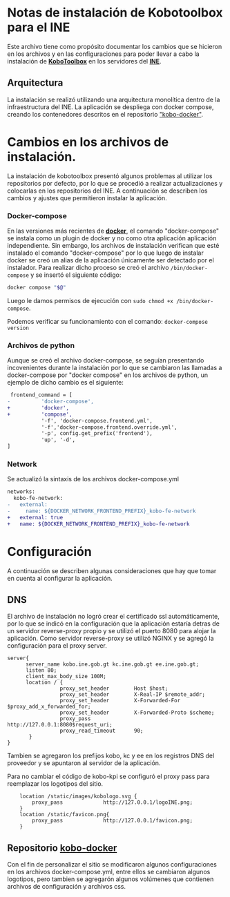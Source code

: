 # Notas de instalación de Kobotoolbox para el INE

Este archivo tiene como propósito documentar los cambios que se hicieron en los archivos y en las configuraciones para poder llevar a cabo la instalación de **[KoboToolbox](https://www.kobotoolbox.org/)** en los servidores del [**INE**](https://www.ine.gob.gt/ine/).

## Arquitectura 
La instalación se realizó utilizando una arquitectura monolítica dentro de la infraestructura del INE. La aplicación se despliega con docker compose, creando los contenedores descritos en el repositorio  ["kobo-docker"](https://github.com/desarrolloinegt/kobo-docker.git). 

# Cambios en los archivos de instalación.
La instalación de kobotoolbox presentó algunos problemas al utilizar los repositorios por defecto, por lo que se procedió a realizar actualizaciones y colocarlas en los repositorios del INE. A continuación se describen los cambios y ajustes que permitieron instalar la aplicación.

### Docker-compose
En las versiones más recientes de [**docker**](https://docs.docker.com/engine/install/ubuntu/),  el comando "docker-compose" se instala como un plugin de docker y no como otra aplicación aplicación independiente. Sin embargo, los archivos de instalación verifican que esté instalado el comando "docker-compose" por lo que luego de instalar docker se creó un alias de la aplicación únicamente ser detectado por el instalador. Para realizar dicho proceso se creó el archivo `/bin/docker-compose`  y se insertó el siguiente código:
```bash
docker compose "$@" 
```
Luego le damos permisos de ejecución con `sudo chmod +x /bin/docker-compose`. 

Podemos verificar su funcionamiento con el comando: `docker-compose version` 



### Archivos de python
 
Aunque se creó el archivo docker-compose, se seguían presentando incovenientes durante la instalación por lo que se cambiaron las llamadas a docker-compose por "docker compose" en los archivos de python, un ejemplo de dicho cambio es el siguiente: 

```diff
 frontend_command = [
-          'docker-compose', 
+          'docker',
+          'compose', 
           '-f', 'docker-compose.frontend.yml',
           '-f','docker-compose.frontend.override.yml',
           '-p', config.get_prefix('frontend'),
           'up', '-d',
]

```

### Network
Se actualizó la sintaxis de los archivos docker-compose.yml 
```diff
networks:
  kobo-fe-network:
-   external:
-     name: ${DOCKER_NETWORK_FRONTEND_PREFIX}_kobo-fe-network
+   external: true
+   name: ${DOCKER_NETWORK_FRONTEND_PREFIX}_kobo-fe-network
```


# Configuración

A continuación se describen algunas consideraciones que hay que tomar en cuenta al configurar la aplicación.

## DNS

El archivo de instalación no logró crear el certificado ssl automáticamente, por lo que se indicó en la configuración que la aplicación estaría detras de un servidor reverse-proxy propio y se utilizó el puerto 8080 para alojar la aplicación. Como servidor reverse-proxy se utilizó NGINX y se agregó la configuración para el proxy server.

```nginx
server{
      server_name kobo.ine.gob.gt kc.ine.gob.gt ee.ine.gob.gt;
      listen 80;
      client_max_body_size 100M;
      location / {
                 proxy_set_header        Host $host;
                 proxy_set_header        X-Real-IP $remote_addr;
                 proxy_set_header        X-Forwarded-For $proxy_add_x_forwarded_for;
                 proxy_set_header        X-Forwarded-Proto $scheme;
                 proxy_pass              http://127.0.0.1:8080$request_uri;
                 proxy_read_timeout   	 90;
	   }
}
```
Tambien se agregaron los prefijos kobo, kc y ee en los registros DNS del proveedor y se apuntaron al servidor de la aplicación. 

Para no cambiar el código de kobo-kpi se configuró el proxy pass para reemplazar los logotipos del sitio. 
```nginx
	location /static/images/kobologo.svg {
		proxy_pass             http://127.0.0.1/logoINE.png;
	}
	location /static/favicon.png{
		proxy_pass             http://127.0.0.1/favicon.png;
	}
```
## Repositorio [kobo-docker](https://github.com/desarrolloinegt/kobo-docker.git)

Con el fin de personalizar el sitio se modificaron algunos configuraciones en los archivos docker-compose.yml, entre ellos se cambiaron algunos logotipos, pero tambien se agregarón algunos volúmenes que contienen archivos de configuración y archivos css. 
